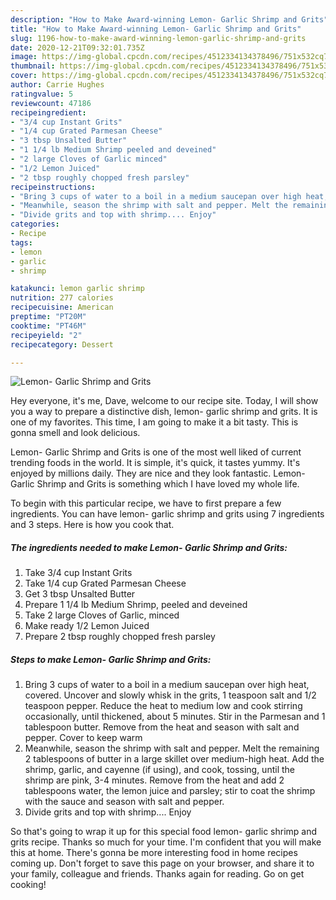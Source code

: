 ```yaml
---
description: "How to Make Award-winning Lemon- Garlic Shrimp and Grits"
title: "How to Make Award-winning Lemon- Garlic Shrimp and Grits"
slug: 1196-how-to-make-award-winning-lemon-garlic-shrimp-and-grits
date: 2020-12-21T09:32:01.735Z
image: https://img-global.cpcdn.com/recipes/4512334134378496/751x532cq70/lemon-garlic-shrimp-and-grits-recipe-main-photo.jpg
thumbnail: https://img-global.cpcdn.com/recipes/4512334134378496/751x532cq70/lemon-garlic-shrimp-and-grits-recipe-main-photo.jpg
cover: https://img-global.cpcdn.com/recipes/4512334134378496/751x532cq70/lemon-garlic-shrimp-and-grits-recipe-main-photo.jpg
author: Carrie Hughes
ratingvalue: 5
reviewcount: 47186
recipeingredient:
- "3/4 cup Instant Grits"
- "1/4 cup Grated Parmesan Cheese"
- "3 tbsp Unsalted Butter"
- "1 1/4 lb Medium Shrimp peeled and deveined"
- "2 large Cloves of Garlic minced"
- "1/2 Lemon Juiced"
- "2 tbsp roughly chopped fresh parsley"
recipeinstructions:
- "Bring 3 cups of water to a boil in a medium saucepan over high heat, covered. Uncover and slowly whisk in the grits, 1 teaspoon salt and 1/2 teaspoon pepper. Reduce the heat to medium low and cook stirring occasionally, until thickened, about 5 minutes. Stir in the Parmesan and 1 tablespoon butter. Remove from the heat and season with salt and pepper. Cover to keep warm"
- "Meanwhile, season the shrimp with salt and pepper. Melt the remaining 2 tablespoons of butter in a large skillet over medium-high heat. Add the shrimp, garlic, and cayenne (if using), and cook, tossing, until the shrimp are pink, 3-4 minutes. Remove from the heat and add 2 tablespoons water, the lemon juice and parsley; stir to coat the shrimp with the sauce and season with salt and pepper."
- "Divide grits and top with shrimp.... Enjoy"
categories:
- Recipe
tags:
- lemon
- garlic
- shrimp

katakunci: lemon garlic shrimp 
nutrition: 277 calories
recipecuisine: American
preptime: "PT20M"
cooktime: "PT46M"
recipeyield: "2"
recipecategory: Dessert

---
```



![Lemon- Garlic Shrimp and Grits](https://img-global.cpcdn.com/recipes/4512334134378496/751x532cq70/lemon-garlic-shrimp-and-grits-recipe-main-photo.jpg)

Hey everyone, it's me, Dave, welcome to our recipe site. Today, I will show you a way to prepare a distinctive dish, lemon- garlic shrimp and grits. It is one of my favorites. This time, I am going to make it a bit tasty. This is gonna smell and look delicious.



Lemon- Garlic Shrimp and Grits is one of the most well liked of current trending foods in the world. It is simple, it's quick, it tastes yummy. It's enjoyed by millions daily. They are nice and they look fantastic. Lemon- Garlic Shrimp and Grits is something which I have loved my whole life.


To begin with this particular recipe, we have to first prepare a few ingredients. You can have lemon- garlic shrimp and grits using 7 ingredients and 3 steps. Here is how you cook that.

<!--inarticleads1-->

##### The ingredients needed to make Lemon- Garlic Shrimp and Grits:

1. Take 3/4 cup Instant Grits
1. Take 1/4 cup Grated Parmesan Cheese
1. Get 3 tbsp Unsalted Butter
1. Prepare 1 1/4 lb Medium Shrimp, peeled and deveined
1. Take 2 large Cloves of Garlic, minced
1. Make ready 1/2 Lemon Juiced
1. Prepare 2 tbsp roughly chopped fresh parsley




<!--inarticleads2-->

##### Steps to make Lemon- Garlic Shrimp and Grits:

1. Bring 3 cups of water to a boil in a medium saucepan over high heat, covered. Uncover and slowly whisk in the grits, 1 teaspoon salt and 1/2 teaspoon pepper. Reduce the heat to medium low and cook stirring occasionally, until thickened, about 5 minutes. Stir in the Parmesan and 1 tablespoon butter. Remove from the heat and season with salt and pepper. Cover to keep warm
1. Meanwhile, season the shrimp with salt and pepper. Melt the remaining 2 tablespoons of butter in a large skillet over medium-high heat. Add the shrimp, garlic, and cayenne (if using), and cook, tossing, until the shrimp are pink, 3-4 minutes. Remove from the heat and add 2 tablespoons water, the lemon juice and parsley; stir to coat the shrimp with the sauce and season with salt and pepper.
1. Divide grits and top with shrimp.... Enjoy




So that's going to wrap it up for this special food lemon- garlic shrimp and grits recipe. Thanks so much for your time. I'm confident that you will make this at home. There's gonna be more interesting food in home recipes coming up. Don't forget to save this page on your browser, and share it to your family, colleague and friends. Thanks again for reading. Go on get cooking!
